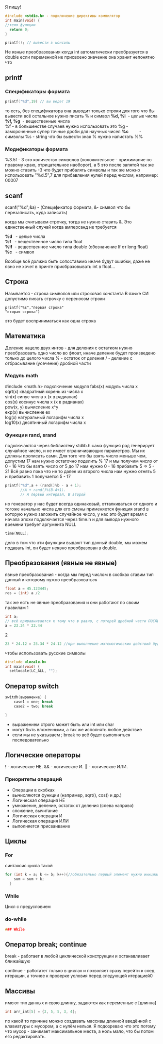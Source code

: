 Я пишу!


```c
#include <stdio.h> - подключение директивы компилятор
int main(void) {
//тело функции
  return 0;
}
```


```c
printf(); // вывести в консоль
```

Не явные преобразования когда int автоматически преобразуется в double
если переменной не присвоено значение она хранит непонятно что

## printf
### Спецификаторы формата
```c
printf("%d",19) // вы ведет 19
```

то есть, без спецификатора она выводит только строки для того что бы вывести всё остальное нужно писать % и символ
**%d, %i**  - целые числа  
**%f, %g**  - вещественные числа  
%f - в большенстве случаев нужно использовать это
%g - замороченные супер точные дроби для научных чисел
**%c**         - символы
%s - string
что бы вывести знак % нужно напистать  \%\%

### Модификаторы формата

%3.5f - 3 это количество символов (положительное - прижимание по правому краю, отрицательное наоборот), а 5 это после запятой
так же можно ставить -3 что будет прибалять символы
и так же можно использовать "%d.5",7 для прибавления нулей перед числом, например: 00007


## scanf
scanf("%d",&a) - (Спецификатор формата, &- символ что бы перезаписать, куда записать)

когда мы считываем строчку, тогда не нужно ставить &. Это единственный случай когда амперсанд не требуется

**%d**   - целые числа  
**%f**   - вещественное число типа float  
**%lf**  - вещественное число типа double (обозначение lf от long float)  
**%c**   - символ


 Вообще всё должно быть сопоставимо иначе будут ошибки, даже не явно не хочет в принте приобразовывать int в float...

## Строка
Называется - строка символов или строковая константа
В языке СИ допустимо писать строчку с переносом строки
```
printf("%s","первая строка"
"вторая строка")
```
это будет восприниматься как одна строка

## Математика
Деление нацело двух интов - для деления с остатком нужно преобразовать одно число во флоат, иначе деление будет произведено только до целого числа
% - остаток от деления
/ - деление с отбрасывание (усечение) дробной части

### Модуль math
\#include <math.h> подключение модуля
fabs(x) модуль числа x  
sqrt(x) квадратный корень из числа x  
sin(x) синус числа x (х в радианах)  
cos(x) косинус числа x (х в радианах)  
pow(x, y) вычисление x^y  
exp(x) вычисление ex  
log(x) натуральный логарифм числа x  
log10(x) десятичный логарифм числа x

### Функции rand, srand
подключаются через библиотеку stdlib.h
сама функция рад генерирует случайное число, и не имеет ограничивающих параметров. Мы их должны прописать сами.
Для того что бы взять число меньше чем, допустим 17 нам нужно остаточно поделить % 17 и мы получим число от 0 - 16
Что бы взять число от 5 до 17 нам нужно 
0 - 16 прибавить 5 => 5 - 21 
Всё равно пока что не то
далее из второго числа нам нужно отнять 5 и прибавить 1
получается 5 - 17
```C
printf("%d",a + (rand()%b - a + 1);
	   //A + rand()%(B-A+1).
	   // A первый интервал, B второй
```

но генератор у нас будет всегда одинаковый, отталкиваться от одного и тогоже начально числа
для его смены применяется функция srand в которую нужно заложить случайное число, у нас это будет время с начала эпохи
подключается через time.h и для вывода нужного времени требует аргумента NULL
```C
time(NULL);
```


дело в том что эти фкункции выдают тип данный double, мы можем подавать int, он будет неявно преобразован в double.
## Преобразования (явные не явные)
явные преобразования - когда мы перед числом в скобках ставим тип данный к которому нужно преобразоваться 
```C
float a = 45.123445;
res = (int) a /2
```

так же есть не явные преобразования и они работают по своим правилам
1

```C
int a;
// всё приравнивается к тому что в равно, с потерей дробной части ПОСЛЕ ВЫПОЛНЕНИЯ ОПЕРАЦИИ!!
a = 23.34 * 23.44
```
2
```C
23 * 24.12 = 23.34 * 24.12 //при выполнение математических действий будут присваиваться к более точному


```

чтобы использовать русские символы
```C
#include <locale.h>
int main(void) { 
  setlocale(LC_ALL, "");
```

## Оператор switch
```C
switdh(выражение) {
	case1 = one; break
	case2 = two; break

}
```
- выражением строго может быть или int или char
- могут быть вложенными, а так же исполнять любое действие
- если мы не указываем ; break то всё будет выполняться последовательно
## Логические операторы
! - логическое НЕ.
&& - логическое И.
|| - логическое ИЛИ.
### Приоритеты операций
-   Операции в скобках
-   вычисляются функции (например, sqrt(), cos() и др.)
-   Логическая операция НЕ
-   умножение, деление, остаток от деления (слева направо)
-   сложение, вычитание
-   Логическая операция И
-   Логическая операция ИЛИ
-   выполняется присваивание

## Циклы
### For
синтаксис цикла такой 
```C
for (int k = a; k <= b; k++){//обязательно первый элемент нужно инициализировать в цикле
    sum = sum + k;
  }
```
### While
Цикл с предусловием
### do-while
```C
### While
```

## Оператор break; continue
break - работает в любой циклической конструкции и останавливает ближайшую

continue - работатет только в циклах и позволяет сразу перейти к след итерации, а точнее к проверке условия перед следующей итерацией0

## Массивы
имеют тип данных и свою длинну, задаются как переменные с \[длинна]
```C
int arr_int[5] = {2, 5, 5, 3, 4};
```
по какой то причине можно создавать массивы длинной введённой с клавиатуры с мусором, а с нулём нельзя. Я подозреваю что это потому что мусор - занимает максимальное  места, а ноль мало, что бы потом его редактировать.
